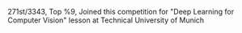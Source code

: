 271st/3343, Top %9, Joined this competition for "Deep Learning for Computer Vision" lesson at Technical University of Munich

